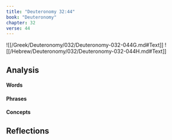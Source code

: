 ```yaml
---
title: "Deuteronomy 32:44"
book: "Deuteronomy"
chapter: 32
verse: 44
---
```

![[/Greek/Deuteronomy/032/Deuteronomy-032-044G.md#Text]]
![[/Hebrew/Deuteronomy/032/Deuteronomy-032-044H.md#Text]]

## Analysis

#### Words

#### Phrases

#### Concepts

## Reflections
